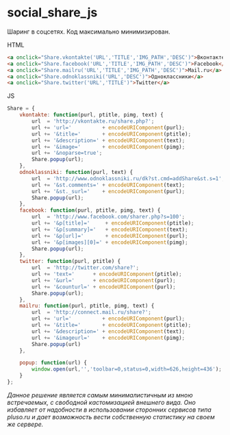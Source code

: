 # social_share_js

Шаринг в соцсетях. Код максимально минимизирован.

HTML

```html
<a onclick="Share.vkontakte('URL','TITLE','IMG_PATH','DESC')">Вконтакте</a>
<a onclick="Share.facebook('URL','TITLE','IMG_PATH','DESC')">Facebook</a>
<a onclick="Share.mailru('URL','TITLE','IMG_PATH','DESC')">Mail.ru</a>
<a onclick="Share.odnoklassniki('URL','DESC')">Одноклассники</a>
<a onclick="Share.twitter('URL','TITLE')">Twitter</a>
```

JS
```js
Share = {
	vkontakte: function(purl, ptitle, pimg, text) {
		url  = 'http://vkontakte.ru/share.php?';
		url += 'url='          + encodeURIComponent(purl);
		url += '&title='       + encodeURIComponent(ptitle);
		url += '&description=' + encodeURIComponent(text);
		url += '&image='       + encodeURIComponent(pimg);
		url += '&noparse=true';
		Share.popup(url);
	},
	odnoklassniki: function(purl, text) {
		url  = 'http://www.odnoklassniki.ru/dk?st.cmd=addShare&st.s=1';
		url += '&st.comments=' + encodeURIComponent(text);
		url += '&st._surl='    + encodeURIComponent(purl);
		Share.popup(url);
	},
	facebook: function(purl, ptitle, pimg, text) {
		url  = 'http://www.facebook.com/sharer.php?s=100';
		url += '&p[title]='     + encodeURIComponent(ptitle);
		url += '&p[summary]='   + encodeURIComponent(text);
		url += '&p[url]='       + encodeURIComponent(purl);
		url += '&p[images][0]=' + encodeURIComponent(pimg);
		Share.popup(url);
	},
	twitter: function(purl, ptitle) {
		url  = 'http://twitter.com/share?';
		url += 'text='      + encodeURIComponent(ptitle);
		url += '&url='      + encodeURIComponent(purl);
		url += '&counturl=' + encodeURIComponent(purl);
		Share.popup(url);
	},
	mailru: function(purl, ptitle, pimg, text) {
		url  = 'http://connect.mail.ru/share?';
		url += 'url='          + encodeURIComponent(purl);
		url += '&title='       + encodeURIComponent(ptitle);
		url += '&description=' + encodeURIComponent(text);
		url += '&imageurl='    + encodeURIComponent(pimg);
		Share.popup(url)
	},

	popup: function(url) {
		window.open(url,'','toolbar=0,status=0,width=626,height=436');
	}
};
```


*Данное решение является самым минималистичным из мною встречаемых, с свободной кастомизацией внешнего вида. Оно избавляет от надобности в использовании сторонних сервисов типа pluso.ru и дает возможность вести собственную статистику на своем же сервере.*
